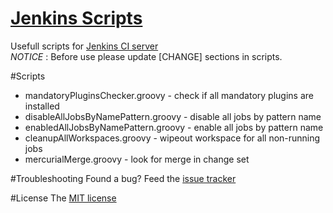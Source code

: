 # [Jenkins Scripts](https://github.com/andrzejostrowski/JenkinsScripts)

Usefull scripts for [Jenkins CI server](http://jenkins-ci.org/) <br/>
*NOTICE* : Before use please update [CHANGE] sections in scripts.

#Scripts
* mandatoryPluginsChecker.groovy - check if all mandatory plugins are installed
* disableAllJobsByNamePattern.groovy - disable all jobs by pattern name
* enabledAllJobsByNamePattern.groovy - enable all jobs by pattern name
* cleanupAllWorkspaces.groovy - wipeout workspace for all non-running jobs
* mercurialMerge.groovy - look for merge in change set

#Troubleshooting
Found a bug? Feed the [issue tracker](https://github.com/andrzejostrowski/JenkinsScripts/issues)

#License
The [MIT license](http://opensource.org/licenses/MIT)